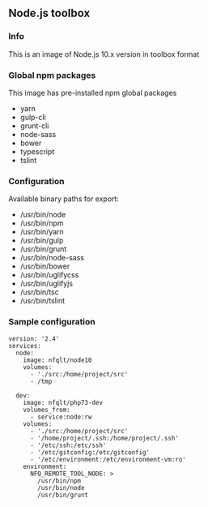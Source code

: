 ## Node.js toolbox

### Info
This is an image of Node.js 10.x version  in toolbox format

### Global npm packages
This image has pre-installed npm global packages

 - yarn
 - gulp-cli
 - grunt-cli
 - node-sass
 - bower
 - typescript
 - tslint

### Configuration
Available binary paths for export:

- /usr/bin/node
- /usr/bin/npm
- /usr/bin/yarn
- /usr/bin/gulp
- /usr/bin/grunt
- /usr/bin/node-sass
- /usr/bin/bower
- /usr/bin/uglifycss
- /usr/bin/uglifyjs
- /usr/bin/tsc
- /usr/bin/tslint

### Sample configuration
```
version: '2.4'
services:
  node:
    image: nfqlt/node10
    volumes:
      - './src:/home/project/src'
      - /tmp

  dev:
    image: nfqlt/php73-dev
    volumes_from:
      - service:node:rw
    volumes:
      - './src:/home/project/src'
      - '/home/project/.ssh:/home/project/.ssh'
      - '/etc/ssh:/etc/ssh'
      - '/etc/gitconfig:/etc/gitconfig'
      - '/etc/environment:/etc/environment-vm:ro'
    environment:
      NFQ_REMOTE_TOOL_NODE: >
        /usr/bin/npm
        /usr/bin/node
        /usr/bin/grunt
```

